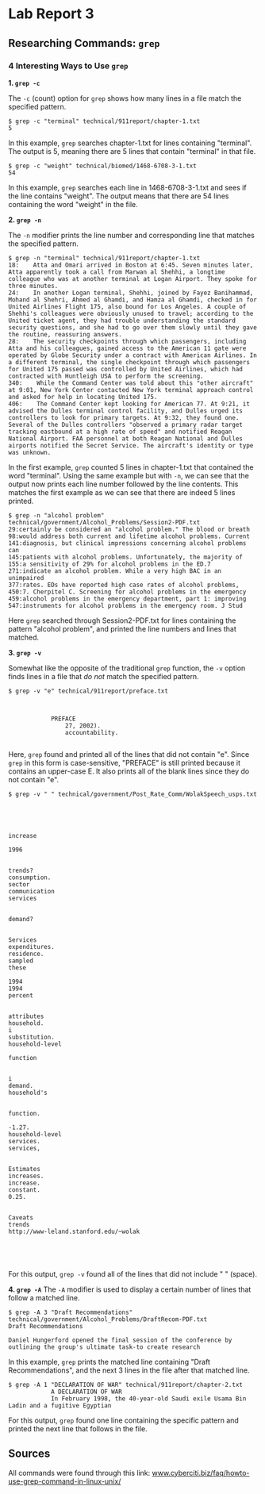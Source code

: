 # Lab Report 3
## Researching Commands: `grep`
### 4 Interesting Ways to Use `grep`
**1. `grep -c`**

The `-c` (count) option for `grep` shows how many lines in a file match the specified pattern.
```
$ grep -c "terminal" technical/911report/chapter-1.txt
5
```
In this example, `grep` searches chapter-1.txt for lines containing "terminal". The output is 5, meaning there are 5 lines that contain "terminal" in that file.
```
$ grep -c "weight" technical/biomed/1468-6708-3-1.txt
54
```
In this example, `grep` searches each line in 1468-6708-3-1.txt and sees if the line contains "weight". The output means that there are 54 lines containing the word "weight" in the file.


**2. `grep -n`**

The `-n` modifier prints the line number and corresponding line that matches the specified pattern.
```
$ grep -n "terminal" technical/911report/chapter-1.txt
18:    Atta and Omari arrived in Boston at 6:45. Seven minutes later, Atta apparently took a call from Marwan al Shehhi, a longtime colleague who was at another terminal at Logan Airport. They spoke for three minutes.
24:    In another Logan terminal, Shehhi, joined by Fayez Banihammad, Mohand al Shehri, Ahmed al Ghamdi, and Hamza al Ghamdi, checked in for United Airlines Flight 175, also bound for Los Angeles. A couple of Shehhi's colleagues were obviously unused to travel; according to the United ticket agent, they had trouble understanding the standard security questions, and she had to go over them slowly until they gave the routine, reassuring answers.
28:    The security checkpoints through which passengers, including Atta and his colleagues, gained access to the American 11 gate were operated by Globe Security under a contract with American Airlines. In a different terminal, the single checkpoint through which passengers for United 175 passed was controlled by United Airlines, which had contracted with Huntleigh USA to perform the screening.
340:    While the Command Center was told about this "other aircraft" at 9:01, New York Center contacted New York terminal approach control and asked for help in locating United 175.
406:    The Command Center kept looking for American 77. At 9:21, it advised the Dulles terminal control facility, and Dulles urged its controllers to look for primary targets. At 9:32, they found one. Several of the Dulles controllers "observed a primary radar target tracking eastbound at a high rate of speed" and notified Reagan National Airport. FAA personnel at both Reagan National and Dulles airports notified the Secret Service. The aircraft's identity or type was unknown.
```
In the first example, `grep` counted 5 lines in chapter-1.txt that contained the word "terminal". Using the same example but with `-n`, we can see that the output now prints each line number followed by the line contents. This matches the first example as we can see that there are indeed 5 lines printed.
```
$ grep -n "alcohol problem" technical/government/Alcohol_Problems/Session2-PDF.txt
29:certainly be considered an "alcohol problem." The blood or breath
98:would address both current and lifetime alcohol problems. Current
141:diagnosis, but clinical impressions concerning alcohol problems can
145:patients with alcohol problems. Unfortunately, the majority of
155:a sensitivity of 29% for alcohol problems in the ED.7
271:indicate an alcohol problem. While a very high BAC in an unimpaired
377:rates. EDs have reported high case rates of alcohol problems,
450:7. Cherpitel C. Screening for alcohol problems in the emergency
459:alcohol problems in the emergency department, part 1: improving
547:instruments for alcohol problems in the emergency room. J Stud
```
Here `grep` searched through Session2-PDF.txt for lines containing the pattern "alcohol problem", and printed the line numbers and lines that matched.

**3. `grep -v`**

Somewhat like the opposite of the traditional `grep` function, the `-v` option finds lines in a file that *do not* match the specified pattern.
```
$ grep -v "e" technical/911report/preface.txt



            PREFACE
                27, 2002).
                accountability.


```
Here, `grep` found and printed all of the lines that did not contain "e". Since `grep` in this form is case-sensitive, "PREFACE" is still printed because it contains an upper-case E. It also prints all of the blank lines since they do not contain "e".
```
$ grep -v " " technical/government/Post_Rate_Comm/WolakSpeech_usps.txt





increase

1996


trends?
consumption.
sector
communication
services


demand?


Services
expenditures.
residence.
sampled
these

1994
1994
percent


attributes
household.
i
substitution.
household-level

function


i
demand.
household's


function.

-1.27.
household-level
services.
services,


Estimates
increases.
increase.
constant.
0.25.


Caveats
trends
http://www-leland.stanford.edu/~wolak





```
For this output, `grep -v` found all of the lines that did not include " " (space).

**4. `grep -A`**
The `-A` modifier is used to display a certain number of lines that follow a matched line.
```
$ grep -A 3 "Draft Recommendations" technical/government/Alcohol_Problems/DraftRecom-PDF.txt
Draft Recommendations

Daniel Hungerford opened the final session of the conference by
outlining the group's ultimate task-to create research
```
In this example, `grep` prints the matched line containing "Draft Recommendations", and the next 3 lines in the file after that matched line.
```
$ grep -A 1 "DECLARATION OF WAR" technical/911report/chapter-2.txt
            A DECLARATION OF WAR
            In February 1998, the 40-year-old Saudi exile Usama Bin Ladin and a fugitive Egyptian
```
For this output, `grep` found one line containing the specific pattern and printed the next line that follows in the file.

## Sources
All commands were found through this link: www.cyberciti.biz/faq/howto-use-grep-command-in-linux-unix/
